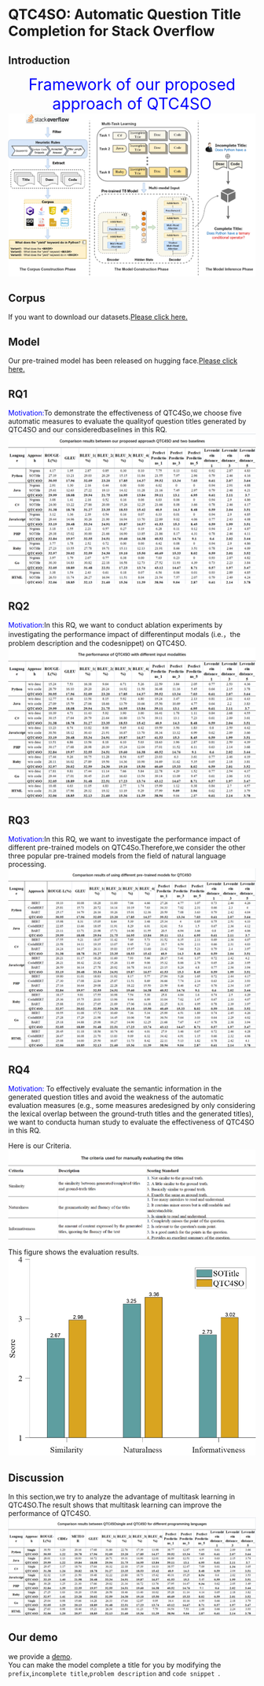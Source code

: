 # QTC4SO: Automatic Question Title Completion for Stack Overflow

## Introduction
<font color=blue size=6><center>Framework of our proposed approach of QTC4SO</center></font>
![](./figs/Framework.jpg)


## Corpus
If you want to download our datasets.[Please click here.](https://drive.google.com/drive/folders/1M0gh2h6u4c7K4QmVae5cbhU4XL-W24ZY?usp=share_link)<br>


## Model
Our pre-trained model has been released on hugging face.[Please click here.](https://huggingface.co/QTC4SO/QTC4SO)


## RQ1
<font color=blue>Motivation:</font>To demonstrate the effectiveness of QTC4So,we choose five automatic measures to evaluate the qualityof question titles generated by QTC4SO and our consideredbaselines in this RQ.
![](./figs/RQ1.png)<br>

## RQ2
<font color=blue>Motivation:</font>In this RQ, we want to conduct ablation experiments by investigating the performance impact of differentinput modals (i.e.，the problem description and the codesnippet) on QTC4SO.
![](./figs/RQ2.png)<br>

## RQ3
<font color=blue>Motivation:</font>In this RQ, we want to investigate the performance impact of different pre-trained models on QTC4So.Therefore,we consider the other three popular pre-trained models from the field of natural language processing.
![](./figs/RQ3.png)<br>



## RQ4
<font color=blue>Motivation:</font> To effectively evaluate the semantic information in the generated question titles and avoid the weakness of the automatic evaluation measures (e.g., some measures aredesigned by only considering the lexical overlap between the ground-truth titles and the generated titles), we want to conducta human study to evaluate the effectiveness of QTC4SO in this RQ.

Here is our Criteria.
![](./figs/Criteria.png)<br>

This figure shows the evaluation results.
![](./figs/human_study.jpg)

## Discussion
In this section,we try to analyze the advantage of multitask learning in QTC4SO.The result shows that multitask learning can improve the performance of QTC4SO.
![](./figs/discussion.png)




## Our demo
we provide a [demo](./model_code/demo.py).<br>
You can make the model complete a title for you by modifying the `prefix`,`incomplete title`,`problem description` and `code snippet `.

